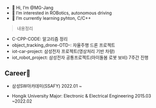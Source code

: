 - 👋 Hi, I’m @MG-Jang
- 👀 I’m interested in ROBotics, autonomous driving
- 🌱 I’m currently learning pyhton, C/C++

> 내용정리

- C-CPP-CODE: 알고리즘 정리
- object_tracking_drone-OTD-: 자율주행 드론 프로젝트
- iot-car-project: 삼성전자 프로젝트(영상처리 기반 차량)
- iot_robot_project: 삼성전자 공통프로젝트(아이돌봄 로봇 보비) 7주간 진행

## Career🎯

- 삼성SW아카데미(SSAFY)
  2022.01 ~

- Hongik University
  Major: Electronic & Electrical Engineering
  2015.03 ~2022.02


<!---
MG-Jang/MG-Jang is a ✨ special ✨ repository because its `README.md` (this file) appears on your GitHub profile.
You can click the Preview link to take a look at your changes.
--->
